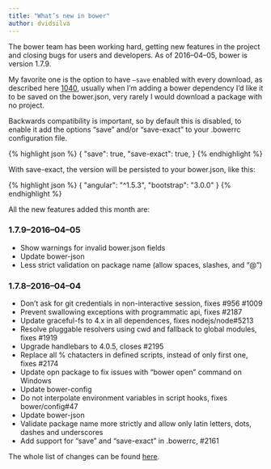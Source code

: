```yaml
---
title: "What’s new in bower"
author: dvidsilva
---
```


The bower team has been working hard, getting new features in the project and closing
bugs for users and developers. As of 2016–04–05, bower is version 1.7.9.

My favorite one is the option to have `—save` enabled with every download, as
described here [1040](https://github.com/bower/bower/issues/1040), usually when 
I’m adding a bower dependency I’d like it to be saved on the bower.json, 
very rarely I would download a package with no project.

Backwards compatibility is important, so by default this is disabled, to enable
it add the options “save” and/or “save-exact” to your .bowerrc configuration file.


{% highlight json %}
{
  "save": true,
  "save-exact": true,
}
{% endhighlight %}

With save-exact, the version will be persisted to your bower.json, like this:

{% highlight json %}
{
  "angular": "^1.5.3",
  "bootstrap": "3.0.0"
}
{% endhighlight %}

All the new features added this month are:

### 1.7.9–2016–04–05

 - Show warnings for invalid bower.json fields
 - Update bower-json
 - Less strict validation on package name (allow spaces, slashes, and “@”)

### 1.7.8–2016–04–04

 - Don’t ask for git credentials in non-interactive session, fixes #956 #1009
 - Prevent swallowing exceptions with programmatic api, fixes #2187
 - Update graceful-fs to 4.x in all dependences, fixes nodejs/node#5213
 - Resolve pluggable resolvers using cwd and fallback to global modules, fixes #1919
 - Upgrade handlebars to 4.0.5, closes #2195
 - Replace all % chatacters in defined scripts, instead of only first one, fixes #2174
 - Update opn package to fix issues with “bower open” command on Windows
 - Update bower-config
 - Do not interpolate environment variables in script hooks, fixes bower/config#47
 - Update bower-json
 - Validate package name more strictly and allow only latin letters, dots, dashes and underscores
 - Add support for “save” and “save-exact” in .bowerrc, #2161

The whole list of changes can be found [here](https://github.com/bower/bower/blob/master/CHANGELOG.md).
